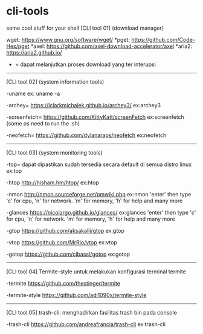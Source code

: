 # cli-tools
some cool stuff for your shell
[CLI tool 01] (download manager)

wget: https://www.gnu.org/software/wget/
*pget: https://github.com/Code-Hex/pget
*axel: https://github.com/axel-download-accelerator/axel
*aria2: https://aria2.github.io/
* = dapat melanjutkan proses download yang ter interupsi

-------------------------------------------------------------------
[CLI tool 02] (system information tools)

-uname
ex: uname -a

-archey= https://lclarkmichalek.github.io/archey3/
ex:archey3

-screenfetch= https://github.com/KittyKatt/screenFetch
ex:screenfetch (some os need to run the .sh)

-neofetch= https://github.com/dylanaraps/neofetch
ex:neofetch

---------------------------------------------------------------------
[CLI tool 03] (system monitoring tools)

-top= dapat dipastikan sudah tersedia secara default di semua distro linux
ex:top

-htop http://hisham.hm/htop/
ex:htop

-nmon http://nmon.sourceforge.net/pmwiki.php
ex:nmon 'enter' then type 'c' for cpu, 'n' for network. 'm' for memory, 'h' for help and many more

-glances https://nicolargo.github.io/glances/
ex:glances 'enter' then type 'c' for cpu, 'n' for network. 'm' for memory, 'h' for help and many more

-gtop https://github.com/aksakalli/gtop
ex:gtop

-vtop https://github.com/MrRio/vtop
ex:vtop

-gotop https://github.com/cjbassi/gotop
ex:gotop

----------------------------------------------------------------------
[CLI tool 04] Termite-style untuk melakukan konfigurasi terminal termite

-termite https://github.com/thestinger/termite

-termite-style https://github.com/adi1090x/termite-style

------------------------------------------------------------------------
[CLI tool 05] trash-cli: menghadirkan fasilitas trash bin pada console

-trash-cli https://github.com/andreafrancia/trash-cli
ex:trash-cli
